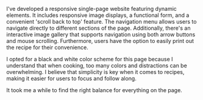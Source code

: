 I've developed a responsive single-page website featuring dynamic elements.
It includes responsive image displays, a functional form, and a convenient 'scroll back to top' feature.
The navigation menu allows users to navigate directly to different sections of the page. 
Additionally, there's an interactive image gallery that supports navigation using both arrow buttons and mouse scrolling.
Furthermore, users have the option to easily print out the recipe for their convenience.

I opted for a black and white color scheme for this page because I understand that when cooking, too many colors and distractions can be overwhelming. 
I believe that simplicity is key when it comes to recipes, making it easier for users to focus and follow along.

It took me a while to find the right balance for everything on the page.

